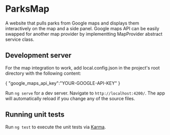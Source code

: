 # ParksMap

A website that pulls parks from Google maps and displays them interactively on the map and a side panel.
Google maps API can be easily swapped for another map provider by implementting MapProvider abstract service class.

## Development server

For the map integration to work, add local.config.json in the project's root directory with the following content:

{
    "google_maps_api_key":"YOUR-GOOGLE-API-KEY"
}

Run `ng serve` for a dev server. Navigate to `http://localhost:4200/`. The app will automatically reload if you change any of the source files.

## Running unit tests

Run `ng test` to execute the unit tests via [Karma](https://karma-runner.github.io).

